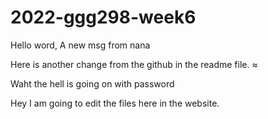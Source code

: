 # 2022-ggg298-week6

Hello word, A new msg from nana

Here is another change from the github in the readme file. ≈

Waht the hell is going on with password

Hey I am going to edit the files here in the website. 
